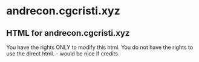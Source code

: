 # andrecon.cgcristi.xyz
HTML for andrecon.cgcristi.xyz
---
You have the rights ONLY to modify this html. You do not have the rights to use the direct html. - would be nice if credits

